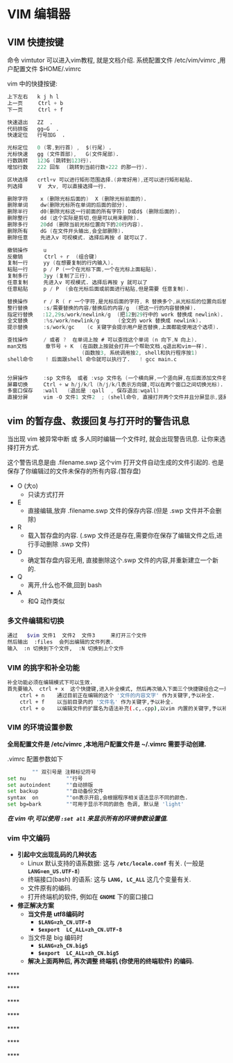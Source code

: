 # VIM 编辑器

## VIM 快捷按键

命令 vimtutor 可以进入vim教程, 就是文档介绍. 系统配置文件 /etc/vim/vimrc ,用户配置文件 $HOME/.vimrc

vim 中的快捷按键:

```d
上下左右   k j h l
上一页     Ctrl + b
下一页     Ctrl + f

快速退出   ZZ  .
代码排版   gg=G  .
快速定位   行号加G  .

光标定位   0 (零,到行首) ,  $(行尾) .
光标快速   gg (文件首部),   G(文件尾部).
行数跳转   123G (跳转到123行).
增加行数   222 回车  (跳转到当前行数+222 的那一行).

区块选择   crtl+v 可以进行矩形范围选择.(非常好用),还可以进行矩形粘贴.
列选择     V  大v, 可以直接选择一行.

删除字符    x (删除光标后面的)  X (删除光标前面的).
删除单词    dw(删除光标所在单词的后面的部分).
删除半行    d0(删除光标这一行前面的所有字符) D或d$ (删除后面的).
删除整行    dd (这个实际是剪切,但是可以用来删除).
删除多行    20dd (删除当前光标位置向下的20行内容).
删除所有    dG (在文件开头输出,会全部删除).
删除任意    先进入v 可视模式. 选择后再按 d 就可以了.

撤销操作     u
反撤销       Ctrl + r  (组合键)
复制一行     yy (在想要复制的行内输入).
粘贴一行     p / P (一个在光标下面,一个在光标上面粘贴). 
复制多行     3yy (复制了三行).
任意复制     先进入v 可视模式. 选择后再按 y 就可以了
任意粘贴     p / P  (会在光标后面或前面进行粘贴,但是需要 任意复制).

替换操作     r / R ( r 一个字符,是光标后面的字符, R 替换多个,从光标后的位置向后替换).
整行替换     :s/需要替换的内容/替换后的内容/g  (把这一行的内容替换掉).
指定行替换   :12,29s/work/newlink/g  (把12到29行中的 work 替换成 newlink).
全文替换     :%s/work/newlink/g      (全文的 work 替换成 newlink).
提示替换     :s/work/gc    (c 关键字会提示用户是否替换,上面都能使用这个选项).

查找操作     / 或者 ?  在单词上按 # 可以查找这个单词 (n 向下,N 向上).
man文档      章节号 + K  (在函数上按就会打开一个帮助文档,q退出和vim一样).
                        (函数按3, 系统调用按2, shell和执行程序按1)
shell命令    ! 后面跟shell 命令就可以执行了.   ! gcc main.c


分屏操作     :sp 文件名  或者 :vsp 文件名 (一个横向屏,一个竖向屏,在后面添加文件名就能打开两个不同文件).
屏幕切换     Ctrl + w h/j/k/l (h/j/k/l表示方向键,可以在两个窗口之间切换光标).
多窗口保存   :wall   (退出是 :qall  , 保存退出:wqall)
直接分屏     vim -O 文件1 文件2  ; (shell命令, 直接打开两个文件并且分屏显示,竖屏)
```

## vim 的暂存盘、救援回复与打开时的警告讯息

当出现 vim 被异常中断 或 多人同时编辑一个文件时, 就会出现警告讯息. 让你来选择打开方式.

这个警告讯息是由 .filename.swp 这个vim 打开文件自动生成的文件引起的. 也是保存了你编辑过的文件未保存的所有内容.\(暂存盘\)

* O   \(大o\)
  * 只读方式打开
* E  
  * 直接编辑,放弃 .filename.swp 文件的保存内容.\(但是 .swp 文件并不会删除\)
* R
  * 载入暂存盘的内容. \(.swp 文件还是存在,需要你在保存了编辑文件之后,进行手动删除 .swp 文件\)
* D
  * 确定暂存盘内容无用, 直接删除这个.swp 文件的内容,并重新建立一个新的.
* Q
  * 离开,什么也不做,回到 bash
* A
  * 和Q 动作类似

### 多文件编辑和切换

```bash
通过   $vim 文件1  文件2  文件3     来打开三个文件
然后输出  :files  会列出编辑的文件列表.
输入  :n 切换到下个文件,  :N 切换到上个文件
```

### VIM 的挑字和补全功能

```bash
补全功能必须在编辑模式下可以生效.
首先要输入  ctrl + x  这个快捷键,进入补全模式, 然后再次输入下面三个快捷键组合之一来达到目的.
    ctrl + n    通过目前正在编辑的这个 '文件的内容文字' 作为关键字,予以补全.
    ctrl + f    以当前目录内的 '文件名' 作为关键字,予以补全.
    ctrl + o    以编辑文件的扩展名为语法补充(.c,.cpp),以vim 内置的关键字,予以补全
```

### VIM 的环境设置参数 

**全局配置文件是 /etc/vimrc  ,本地用户配置文件是  ~/.vimrc  需要手动创建.**

.vimrc 配置参数如下

```bash
        "" 双引号是 注释标记符号
set nu             ""行号
set autoindent     ""自动排版
set backup         ""自动备份文件
syntax  on         ""on表示开启,会根据程序相关语法显示不同的颜色.
set bg=bark        ""可用于显示不同的颜色 色调, 默认是 'light'
```

_**在 vim 中,可以使用 `:set all`  来显示所有的环境参数设置值.**_

### vim 中文编码

* **引起中文出现乱码的几种状态**
  * Linux 默认支持的语系数据: 这与 **`/etc/locale.conf`**  有关. \(一般是 **`LANG=en_US.UTF-8`**\)
  * 终端接口\(bash\) 的语系:  这与 **`LANG, LC_ALL`** 这几个变量有关. 
  * 文件原有的编码.
  * 打开终端机的软件,  例如在 **`GNOME`** 下的窗口接口
* **修正解决方案**
  * **当文件是 utf8编码时**
    * **`$LANG=zh_CN.UTF-8`**  
    * **`$export  LC_ALL=zh_CN.UTF-8`**
  * 当文件是 big 编码时
    * **`$LANG=zh_CN.big5`**
    * **`$export  LC_ALL=zh_CN.big5`**
  * **解决上面两种后, 再次调整 终端机 \(你使用的终端软件\) 的编码.**

\*\*\*\*

\*\*\*\*

\*\*\*\*

\*\*\*\*

\*\*\*\*

\*\*\*\*

\*\*\*\*

